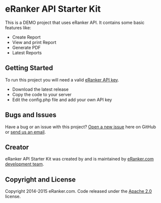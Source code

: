 # eRanker API Starter Kit
This is a DEMO project that uses eRanker API.
It contains some basic features like:
* Create Report
* View and print Report
* Generate PDF
* Latest Reports

## Getting Started

To run this project you will need a valid [eRanker API key](http://www.eranker.com/settings).
* Download the latest release
* Copy the code to your server
* Edit the config.php file and add your own API key

## Bugs and Issues 

Have a bug or an issue with this project? [Open a new issue](https://github.com/eranker/starter-kit/issues) here on GitHub or [send us an email](http://www.eranker.com/contact).

## Creator

eRanker API Starter Kit was created by and is maintained by [eRanker.com development team](http://www.eranker.com/).

## Copyright and License

Copyright 2014-2015 eRanker.com.
Code released under the [Apache 2.0](http://www.apache.org/licenses/LICENSE-2.0) license.